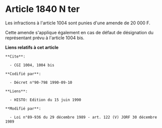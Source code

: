 # Article 1840 N ter

Les infractions à l'article 1004 sont punies d'une amende de 20 000 F.

Cette amende s'applique également en cas de défaut de désignation du représentant prévu à l'article 1004 bis.

**Liens relatifs à cet article**

	**Cite**:

	  - CGI 1004, 1004 bis

	**Codifié par**:

	  - Décret n°90-798 1990-09-10

	**Liens**:

	  - HISTO: Edition du 15 juin 1990

	**Modifié par**:

	  - Loi n°89-936 du 29 décembre 1989 - art. 122 (V) JORF 30 décembre 1989
